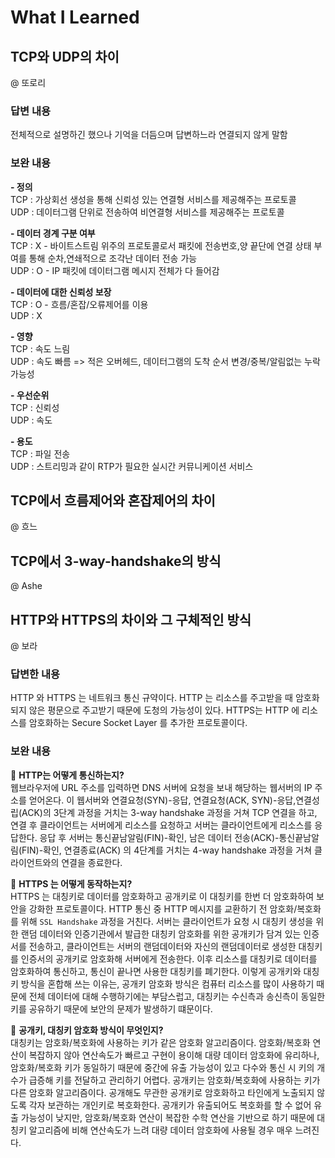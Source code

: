 # What I Learned  

## TCP와 UDP의 차이  
@ 또로리  
### 답변 내용
전체적으로 설명하긴 했으나 기억을 더듬으며 답변하느라 연결되지 않게 말함  

### 보완 내용
**- 정의**  
TCP : 가상회선 생성을 통해 신뢰성 있는 연결형 서비스를 제공해주는 프로토콜  
UDP : 데이터그램 단위로 전송하여 비연결형 서비스를 제공해주는 프로토콜  
  
**- 데이터 경계 구분 여부**  
TCP : X - 바이트스트림 위주의 프로토콜로서 패킷에 전송번호,양 끝단에 연결 상태 부여를 통해 순차,연쇄적으로 조각난 데이터 전송 가능  
UDP : O - IP 패킷에 데이터그램 메시지 전체가 다 들어감  

**- 데이터에 대한 신뢰성 보장**  
TCP : O - 흐름/혼잡/오류제어를 이용  
UDP : X  

**- 영향**  
TCP : 속도 느림  
UDP : 속도 빠름 => 적은 오버헤드, 데이터그램의 도착 순서 변경/중복/알림없는 누락 가능성  

**- 우선순위**  
TCP : 신뢰성  
UDP : 속도  

**- 용도**  
TCP : 파일 전송  
UDP : 스트리밍과 같이 RTP가 필요한 실시간 커뮤니케이션 서비스  
  
  
## TCP에서 흐름제어와 혼잡제어의 차이  
@ 흐느

## TCP에서 3-way-handshake의 방식  
@ Ashe

## HTTP와 HTTPS의 차이와 그 구체적인 방식
@ 보라
### 답변한 내용
HTTP 와 HTTPS 는 네트워크 통신 규약이다. HTTP 는 리소스를 주고받을 때 암호화되지 않은 평문으로 주고받기 때문에 도청의 가능성이 있다. HTTPS는 HTTP 에 리소스를 암호화하는 Secure Socket Layer 를 추가한 프로토콜이다.

### 보완 내용
🤨 **HTTP는 어떻게 통신하는지?**  
웹브라우저에 URL 주소를 입력하면 DNS 서버에 요청을 보내 해당하는 웹서버의 IP 주소를 얻어온다. 이 웹서버와 연결요청(SYN)-응답, 연결요청(ACK, SYN)-응답,연결성립(ACK)의 3단계 과정을 거치는 3-way handshake 과정을 거쳐 TCP 연결을 하고, 연결 후 클라이언트는 서버에게 리소스를 요청하고 서버는 클라이언트에게 리소스를 응답한다. 응답 후 서버는 통신끝남알림(FIN)-확인, 남은 데이터 전송(ACK)-통신끝남알림(FIN)-확인, 연결종료(ACK) 의 4단계를 거치는 4-way handshake 과정을 거쳐 클라이언트와의 연결을 종료한다.

🤨 **HTTPS 는 어떻게 동작하는지?**   
HTTPS 는 대칭키로 데이터를 암호화하고 공개키로 이 대칭키를 한번 더 암호화하여 보안을 강화한 프로토콜이다. HTTP 통신 중 HTTP 메시지를 교환하기 전 암호화/복호화를 위해 `SSL Handshake` 과정을 거친다. 서버는 클라이언트가 요청 시 대칭키 생성을 위한 랜덤 데이터와 인증기관에서 발급한 대칭키 암호화를 위한 공개키가 담겨 있는 인증서를 전송하고, 클라이언트는 서버의 랜덤데이터와 자신의 랜덤데이터로 생성한 대칭키를 인증서의 공개키로 암호화해 서버에게 전송한다. 이후 리소스를 대칭키로 데이터를 암호화하여 통신하고, 통신이 끝나면 사용한 대칭키를 폐기한다. 이렇게 공개키와 대칭키 방식을 혼합해 쓰는 이유는, 공개키 암호화 방식은 컴퓨터 리소스를 많이 사용하기 때문에 전체 데이터에 대해 수행하기에는 부담스럽고, 대칭키는 수신측과 송신측이 동일한 키를 공유하기 때문에 보안의 문제가 발생하기 떄문이다.

🤨 **공개키, 대칭키 암호화 방식이 무엇인지?**  
대칭키는 암호화/복호화에 사용하는 키가 같은 암호화 알고리즘이다. 암호화/복호화 연산이 복잡하지 않아 연산속도가 빠르고 구현이 용이해 대량 데이터 암호화에 유리하나, 암호화/복호화 키가 동일하기 때문에 중간에 유출 가능성이 있고 다수와 통신 시 키의 개수가 급증해 키를 전달하고 관리하기 어렵다. 공개키는 암호화/복호화에 사용하는 키가 다른 암호화 알고리즘이다. 공개해도 무관한 공개키로 암호화하고 타인에게 노출되지 않도록 각자 보관하는 개인키로 복호화한다. 공개키가 유출되어도 복호화를 할 수 없어 유출 가능성이 낮지만, 암호화/복호화 연산이 복잡한 수학 연산을 기반으로 하기 때문에 대칭키 알고리즘에 비해 연산속도가 느려 대량 데이터 암호화에 사용될 경우 매우 느려진다.
